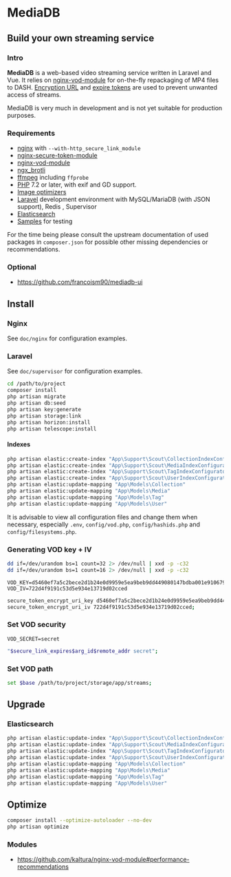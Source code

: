 # MediaDB

## Build your own streaming service

### Intro

**MediaDB** is a web-based video streaming service written in Laravel and Vue.
It relies on [nginx-vod-module](https://github.com/kaltura/nginx-vod-module) for on-the-fly repackaging of MP4 files to DASH. [Encryption URL](https://github.com/kaltura/nginx-secure-token-module) and [expire tokens](https://nginx.org/en/docs/http/ngx_http_secure_link_module.html) are used to prevent unwanted access of streams.

MediaDB is very much in development and is not yet suitable for production purposes.

### Requirements

- [nginx](https://nginx.org) with `--with-http_secure_link_module`
- [nginx-secure-token-module](https://github.com/kaltura/nginx-secure-token-module)
- [nginx-vod-module](https://github.com/kaltura/nginx-vod-module)
- [ngx_brotli](https://github.com/google/ngx_brotli)
- [ffmpeg](https://www.ffmpeg.org/) including `ffprobe`
- [PHP](https://php.net/) 7.2 or later, with exif and GD support.
- [Image optimizers](https://docs.spatie.be/laravel-medialibrary/v7/converting-images/optimizing-converted-images/)
- [Laravel](https://laravel.com/docs/6.x) development environment with MySQL/MariaDB (with JSON support), Redis , Supervisor
- [Elasticsearch](https://www.elastic.co/products/elasticsearch)
- [Samples](https://gist.github.com/jsturgis/3b19447b304616f18657) for testing

For the time being please consult the upstream documentation of used packages in `composer.json` for possible other missing dependencies or recommendations.

### Optional

- <https://github.com/francoism90/mediadb-ui>

## Install

### Nginx

See `doc/nginx` for configuration examples.

### Laravel

See `doc/supervisor` for configuration examples.

```bash
cd /path/to/project
composer install
php artisan migrate
php artisan db:seed
php artisan key:generate
php artisan storage:link
php artisan horizon:install
php artisan telescope:install
```

#### Indexes

```bash
php artisan elastic:create-index "App\Support\Scout\CollectionIndexConfigurator"
php artisan elastic:create-index "App\Support\Scout\MediaIndexConfigurator"
php artisan elastic:create-index "App\Support\Scout\TagIndexConfigurator"
php artisan elastic:create-index "App\Support\Scout\UserIndexConfigurator"
php artisan elastic:update-mapping "App\Models\Collection"
php artisan elastic:update-mapping "App\Models\Media"
php artisan elastic:update-mapping "App\Models\Tag"
php artisan elastic:update-mapping "App\Models\User"
```

It is advisable to view all configuration files and change them when necessary, especially `.env`, `config/vod.php`, `config/hashids.php` and `config/filesystems.php`.

### Generating VOD key + IV

```bash
dd if=/dev/urandom bs=1 count=32 2> /dev/null | xxd -p -c32
dd if=/dev/urandom bs=1 count=16 2> /dev/null | xxd -p -c32
```

```env
VOD_KEY=d5460ef7a5c2bece2d1b24e0d9959e5ea9beb9dd449080147bdba001e9106793
VOD_IV=722d4f9191c53d5e934e13719d02cced
```

```bash
secure_token_encrypt_uri_key d5460ef7a5c2bece2d1b24e0d9959e5ea9beb9dd449080147bdba001e9106793;
secure_token_encrypt_uri_iv 722d4f9191c53d5e934e13719d02cced;
```

### Set VOD security

```env
VOD_SECRET=secret
```

```bash
"$secure_link_expires$arg_id$remote_addr secret";
```

### Set VOD path

```bash
set $base /path/to/project/storage/app/streams;
```

## Upgrade

### Elasticsearch

```bash
php artisan elastic:update-index "App\Support\Scout\CollectionIndexConfigurator"
php artisan elastic:update-index "App\Support\Scout\MediaIndexConfigurator"
php artisan elastic:update-index "App\Support\Scout\TagIndexConfigurator"
php artisan elastic:update-index "App\Support\Scout\UserIndexConfigurator"
php artisan elastic:update-mapping "App\Models\Collection"
php artisan elastic:update-mapping "App\Models\Media"
php artisan elastic:update-mapping "App\Models\Tag"
php artisan elastic:update-mapping "App\Models\User"
```

## Optimize

```bash
composer install --optimize-autoloader --no-dev
php artisan optimize
```

### Modules

- <https://github.com/kaltura/nginx-vod-module#performance-recommendations>
